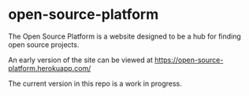 # open-source-platform
The Open Source Platform is a website designed to be a hub for finding open source projects.

An early version of the site can be viewed at https://open-source-platform.herokuapp.com/

The current version in this repo is a work in progress.

